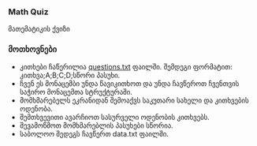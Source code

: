 ### Math Quiz

მათემატიკის ქვიზი

### მოთხოვნები

- კითხები ჩაწერილია [questions.txt](questions.txt) ფაილში. შემდეგი ფორმატით: კითხვა;A;B;C;D;სწორი პასუხი. 
- ჩვენ ეს მონაცემბი უნდა წავიკითხოთ და უნდა ჩავწეროთ ჩვენთვის საჭირო მონაცემთა სტრუქტურაში.
- მომხმარებელს ეკრანიდან შემოაქვს საკუთარი სახელი და კითხვების ოდენობა.
- შემთხვევითი ავარჩიოთ სასურველი ოდენობის კითხვებს.
- შევამოწმოთ მომხმარებლის პასუხები სწორია.
- საბოლოო შედეგს ჩავწერთ data.txt ფაილში.
